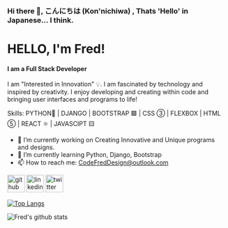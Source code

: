 ### Hi there 👋, こんにちは (Kon'nichiwa) , Thats 'Hello' in Japanese... I think. 
# HELLO, I'm Fred!
#### I am a Full Stack Developer

I am "Interested in Innovation" 💡. I am fascinated by technology and inspired by creativity. I enjoy developing and creating within code and bringing user interfaces and programs to life!

Skills: PYTHON🐍 | DJANGO | BOOTSTRAP 🟪 | CSS ③ | FLEXBOX | HTML ⑤ | REACT ⚛ | JAVASCIPT 🟨

- 🔭 I’m currently working on Creating Innovative and Unique programs and designs. 
- 🌱 I’m currently learning Python, Django, Bootstrap 
- 📫 How to reach me: CodeFredDesign@outlook.com 


[<img src='https://cdn.jsdelivr.net/npm/simple-icons@3.0.1/icons/github.svg' alt='github' height='40'>](https://github.com/Fmorris825)  [<img src='https://cdn.jsdelivr.net/npm/simple-icons@3.0.1/icons/linkedin.svg' alt='linkedin' height='40'>](https://www.linkedin.com/in/https://www.linkedin.com/in/fred-morris-623107235//)  [<img src='https://cdn.jsdelivr.net/npm/simple-icons@3.0.1/icons/twitter.svg' alt='twitter' height='40'>](https://twitter.com/CodeFredDesign)  

[![Top Langs](https://github-readme-stats.vercel.app/api/top-langs/?username=Fmorris825&layout=compact&theme=chartreuse-dark)](https://github.com/Fmorris825/github-readme-stats)

![Fred's github stats](https://github-readme-stats.vercel.app/api?username=Fmorris825&show_icons=true&theme=chartreuse-dark)
